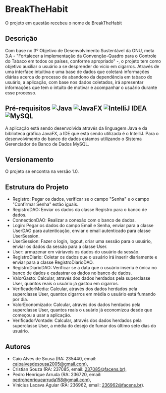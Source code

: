 # BreakTheHabit
O projeto em questão recebeu o nome de BreakTheHabit

## Descrição
Com base no 3º Objetivo de Desenvolvimento Sustentável da ONU, meta 3.A - "Fortalecer a implementação da Convenção-Quadro para o Controle do Tabaco em todos os países, conforme apropriado" -, o projeto tem como objetivo auxiliar o usuário a se desprender do vício em cigarros. Através de uma interface intuitiva e uma base de dados que coletará informações diárias acerca do processo de abandono da dependência em tabaco do usuário, a aplicação, com base nos dados coletados, irá apresentar informações que tem o intuito de motivar e acompanhar o usuário durante esse processo.

## Pré-requisitos      ![Java](https://img.shields.io/badge/java-%23ED8B00.svg?style=for-the-badge&logo=openjdk&logoColor=white)       	![JavaFX](https://img.shields.io/badge/javafx-%23FF0000.svg?style=for-the-badge&logo=javafx&logoColor=white)   ![IntelliJ IDEA](https://img.shields.io/badge/IntelliJIDEA-000000.svg?style=for-the-badge&logo=intellij-idea&logoColor=white)        ![MySQL](https://img.shields.io/badge/mysql-4479A1.svg?style=for-the-badge&logo=mysql&logoColor=white)
A aplicação está sendo desenvolvida através da linguagem Java e da biblioteca gráfica JavaFX, a IDE que está sendo utilizada é o IntelliJ. Para o desenvolvimento do banco de dados estamos utilizando o Sistema Gerenciador de Banco de Dados MySQL.

## Versionamento
O projeto se encontra na versão 1.0.

## Estrutura do Projeto
- Registro: Pegar os dados, verificar se o campo "Senha" e o campo "Confirmar Senha" estão iguais.
- RegistroDAO: Enviar os dados da classe Registro para o banco de dados.
- ConnectionDAO: Realizar a conexão com o banco de dados.
- Login: Pegar os dados do campo Email e Senha, enviar para a classe UserDAO para autenticação, enviar o email autenticado para 
 classe UserSession.
- UserSession: Fazer o login, logout, criar uma sessão para o usuário, enviar os dados da sessão para a classe User.
- User: armazenar em váriaveis os dados do usuário da sessão. 
- RegistroDiario: Coletar os dados que o usuário irá inserir diariamente e enviar para a classe RegistroDiarioDAO.
- RegistroDiarioDAO: Verificar se a data que o usuário inseriu é única no banco de dados e cadastrar os dados no banco de dados.
- ValorGasto: Calcular, através dos dados herdados pela superclasse User, quantos reais o usuário já gastou em cigarros.
- VerificadorMedia: Calcular, através dos dados herdados pela superclasse User, quantos cigarros em média o usuário está fumando por dia.
- ValorEconomizado: Calcular, através dos dados herdados pela superclasse User, quantos reais o usuário já economizou desde que começou a usar a aplicação.
- VerificadorVontade: Calcular, através dos dados herdados pela superclasse User, a média do desejo de fumar dos último sete dias do usuário.

## Autores
- Caio Alves de Sousa (RA: 235440, email: caioalvesdesousa2005@gmail.com),
- Cristian Souza (RA: 237085, email: 237085@facens.br),
- Pedro Henrique Arruda  (RA: 236720, email: pedrohenriquearruda158@gmail.com),
-  Vinícius Lacava Aguiar (RA: 236962, email: 236962@facens.br).
